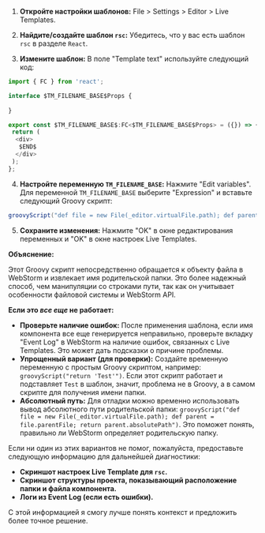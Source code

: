 1. **Откройте настройки шаблонов:**  File > Settings > Editor > Live Templates.

2. **Найдите/создайте шаблон `rsc`:**  Убедитесь, что у вас есть шаблон `rsc` в разделе `React`.

3. **Измените шаблон:** В поле "Template text" используйте следующий код:

```javascript
import { FC } from 'react';

interface $TM_FILENAME_BASE$Props {
  
}

export const $TM_FILENAME_BASE$:FC<$TM_FILENAME_BASE$Props> = ({}) => {
 return (
  <div>
   $END$
  </div>
 );
};
```

4. **Настройте переменную `TM_FILENAME_BASE`:** Нажмите "Edit variables". Для переменной `TM_FILENAME_BASE` выберите  "Expression" и вставьте следующий Groovy скрипт:

```groovy
groovyScript("def file = new File(_editor.virtualFile.path); def parent = file.parentFile; return parent.name")
```

5. **Сохраните изменения:** Нажмите "OK" в окне редактирования переменных и "OK" в окне настроек Live Templates.

**Объяснение:**

Этот Groovy скрипт непосредственно обращается к объекту файла в WebStorm и извлекает имя родительской папки. Это более надежный способ, чем манипуляции со строками пути, так как он учитывает особенности файловой системы и WebStorm API.

**Если это *все еще* не работает:**

* **Проверьте наличие ошибок:** После применения шаблона, если имя компонента все еще генерируется неправильно, проверьте вкладку "Event Log" в WebStorm на наличие ошибок, связанных с Live Templates. Это может дать подсказки о причине проблемы.
* **Упрощенный вариант (для проверки):**  Создайте временную переменную с простым Groovy скриптом, например: `groovyScript("return 'Test'")`. Если этот скрипт работает и подставляет `Test` в шаблон, значит, проблема не в Groovy, а в самом скрипте для получения имени папки.
* **Абсолютный путь:** Для отладки можно временно использовать вывод абсолютного пути родительской папки:  `groovyScript("def file = new File(_editor.virtualFile.path); def parent = file.parentFile; return parent.absolutePath")`. Это поможет понять, правильно ли WebStorm определяет родительскую папку.

Если ни один из этих вариантов не помог, пожалуйста, предоставьте следующую информацию для дальнейшей диагностики:

* **Скриншот настроек Live Template для `rsc`.**
* **Скриншот структуры проекта, показывающий расположение папки и файла компонента.**
* **Логи из Event Log (если есть ошибки).**

С этой информацией я смогу лучше понять контекст и предложить более точное решение.
